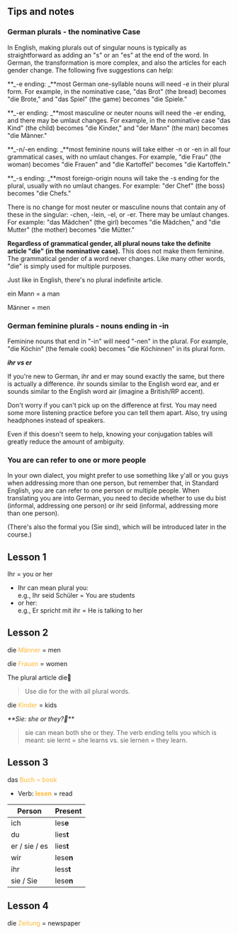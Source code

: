 ## Tips and notes

### German plurals - the nominative Case

In English, making plurals out of singular nouns is typically as straightforward as adding an "s" or an "es" at the end of the word. In German, the transformation is more complex, and also the articles for each gender change. The following five suggestions can help:

**_-e ending: _**most German one-syllable nouns will need -e in their plural form. For example, in the nominative case, "das Brot" (the bread) becomes "die Brote," and "das Spiel" (the game) becomes "die Spiele."

**_-er ending: _**most masculine or neuter nouns will need the -er ending, and there may be umlaut changes. For example, in the nominative case "das Kind" (the child) becomes "die Kinder," and "der Mann" (the man) becomes "die Männer."

**_-n/-en ending: _**most feminine nouns will take either -n or -en in all four grammatical cases, with no umlaut changes. For example, "die Frau" (the woman) becomes "die Frauen" and "die Kartoffel" becomes "die Kartoffeln."

**_-s ending: _**most foreign-origin nouns will take the -s ending for the plural, usually with no umlaut changes. For example: "der Chef" (the boss) becomes "die Chefs."

There is no change for most neuter or masculine nouns that contain any of these in the singular: -chen, -lein, -el, or -er. There may be umlaut changes. For example: "das Mädchen" (the girl) becomes "die Mädchen," and "die Mutter" (the mother) becomes "die Mütter."

**Regardless of grammatical gender, all plural nouns take the definite article "die" (in the nominative case).** This does not make them feminine. The grammatical gender of a word never changes. Like many other words, "die" is simply used for multiple purposes.

Just like in English, there's no plural indefinite article.

ein Mann = a man

Männer = men

### German feminine plurals - nouns ending in -in

Feminine nouns that end in "-in" will need "-nen" in the plural. For example, "die Köchin" (the female cook) becomes "die Köchinnen" in its plural form.

**_ihr vs er_**

If you're new to German, ihr and er may sound exactly the same, but there is actually a difference. ihr sounds similar to the English word ear, and er sounds similar to the English word air (imagine a British/RP accent).

Don't worry if you can't pick up on the difference at first. You may need some more listening practice before you can tell them apart. Also, try using headphones instead of speakers.

Even if this doesn't seem to help, knowing your conjugation tables will greatly reduce the amount of ambiguity.

### You are can refer to one or more people

In your own dialect, you might prefer to use something like y'all or you guys when addressing more than one person, but remember that, in Standard English, you are can refer to one person or multiple people. When translating you are into German, you need to decide whether to use du bist (informal, addressing one person) or ihr seid (informal, addressing more than one person).

(There's also the formal you (Sie sind), which will be introduced later in the course.)

## Lesson 1
Ihr = you or her
- Ihr can mean plural you:  
e.g., Ihr seid Schüler = You are students
- or her:  
e.g., Er spricht mit ihr = He is talking to her


## Lesson 2
die <font color = #ffb732> Männer </font> = men

die <font color = #ffb732> Frauen </font> = women

The plural article die
> Use die for the with all plural words.

die <font color = #ffb732> Kinder </font> = kids

_**Sie: she or they?**_
> sie can mean both she or they. The verb ending tells you which is meant: sie lernt = she learns vs. sie lernen = they learn.


## Lesson 3
das <font color = #ffb732> Buch = book </font>

- Verb: <font color = #ffb732> **lesen** </font> = read

| Person | Present |
| -------- | ------- |
| ich | les**e**
| du | lies**t** |
| er / sie / es | lies**t** |
| wir | lese**n** |
| ihr | less**t** |
| sie / Sie | lese**n** |


## Lesson 4
die <font color = #ffb732> Zeitung </font> = newspaper